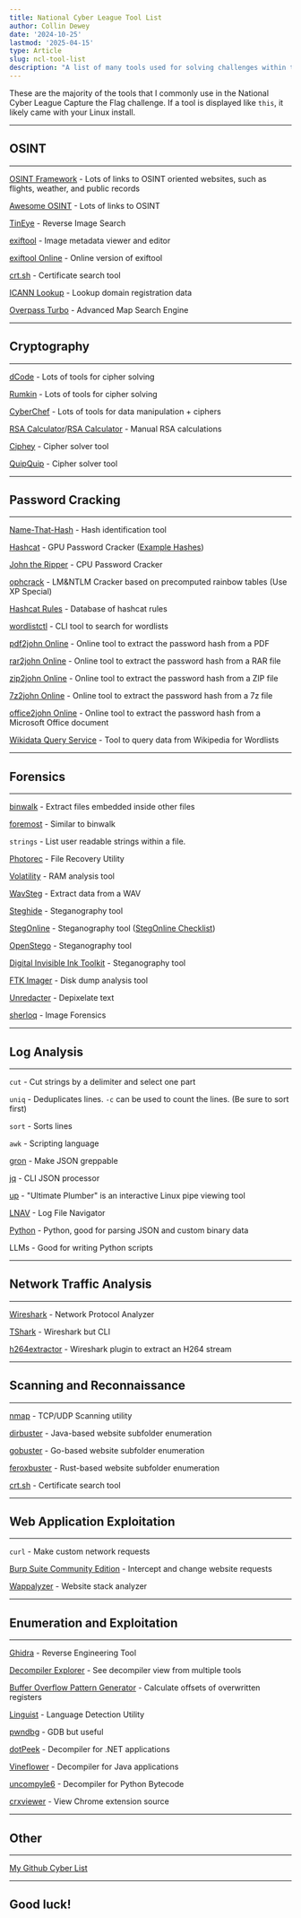 ```yaml
---
title: National Cyber League Tool List
author: Collin Dewey
date: '2024-10-25'
lastmod: '2025-04-15'
type: Article
slug: ncl-tool-list
description: "A list of many tools used for solving challenges within the National Cyber League Capture The Flag competition"
---
```


These are the majority of the tools that I commonly use in the National Cyber League Capture the Flag challenge. If a tool is displayed like `this`, it likely came with your Linux install.

---

## OSINT
---

[OSINT Framework](https://osintframework.com/) - Lots of links to OSINT oriented websites, such as flights, weather, and public records

[Awesome OSINT](https://github.com/jivoi/awesome-osint) - Lots of links to OSINT

[TinEye](https://tineye.com/) - Reverse Image Search

[exiftool](https://exiftool.org/) - Image metadata viewer and editor

[exiftool Online](https://exif.tools/) - Online version of exiftool

[crt.sh](https://crt.sh/) - Certificate search tool

[ICANN Lookup](https://lookup.icann.org/en) - Lookup domain registration data

[Overpass Turbo](https://overpass-turbo.eu/) - Advanced Map Search Engine

---
## Cryptography
---

[dCode](https://www.dcode.fr/en) - Lots of tools for cipher solving

[Rumkin](https://rumkin.com/tools/cipher/) - Lots of tools for cipher solving

[CyberChef](https://gchq.github.io/CyberChef/) - Lots of tools for data manipulation + ciphers

[RSA Calculator](https://www.tausquared.net/pages/ctf/rsa.html)/[RSA Calculator](https://www.cs.drexel.edu/~popyack/IntroCS/HW/RSAWorksheet.html) - Manual RSA calculations

[Ciphey](https://github.com/Ciphey/Ciphey) - Cipher solver tool

[QuipQuip](https://quipqiup.com/) - Cipher solver tool

---
## Password Cracking
---

[Name-That-Hash](https://nth.skerritt.blog/) - Hash identification tool

[Hashcat](https://hashcat.net/hashcat/) - GPU Password Cracker ([Example Hashes](https://hashcat.net/wiki/doku.php?id=example_hashes))

[John the Ripper](https://github.com/openwall/john) - CPU Password Cracker

[ophcrack](https://ophcrack.sourceforge.io/) - LM&NTLM Cracker based on precomputed rainbow tables (Use XP Special)

[Hashcat Rules](https://github.com/n0kovo/hashcat-rules-collection) - Database of hashcat rules

[wordlistctl](https://github.com/BlackArch/wordlistctl) - CLI tool to search for wordlists

[pdf2john Online](https://hashes.com/en/johntheripper/pdf2john) - Online tool to extract the password hash from a PDF

[rar2john Online](https://hashes.com/en/johntheripper/rar2john) - Online tool to extract the password hash from a RAR file

[zip2john Online](https://hashes.com/en/johntheripper/zip2john) - Online tool to extract the password hash from a ZIP file

[7z2john Online](https://hashes.com/en/johntheripper/7z2john) - Online tool to extract the password hash from a 7z file

[office2john Online](https://hashes.com/en/johntheripper/office2john) - Online tool to extract the password hash from a Microsoft Office document

[Wikidata Query Service](https://query.wikidata.org/) - Tool to query data from Wikipedia for Wordlists

---
## Forensics
---

[binwalk](https://github.com/ReFirmLabs/binwalk) - Extract files embedded inside other files

[foremost](https://salsa.debian.org/rul/foremost/tree/debian/sid) - Similar to binwalk

`strings` - List user readable strings within a file.

[Photorec](https://www.cgsecurity.org/wiki/photoRec) - File Recovery Utility

[Volatility](https://volatilityfoundation.org/) - RAM analysis tool

[WavSteg](https://github.com/ragibson/Steganography#WavSteg) - Extract data from a WAV

[Steghide](https://github.com/StegHigh/steghide) - Steganography tool

[StegOnline](https://georgeom.net/StegOnline/upload) - Steganography tool ([StegOnline Checklist](https://georgeom.net/StegOnline/checklist))

[OpenStego](https://www.openstego.com/) - Steganography tool

[Digital Invisible Ink Toolkit](https://diit.sourceforge.net/) - Steganography tool

[FTK Imager](https://www.exterro.com/digital-forensics-software/forensic-toolkit) - Disk dump analysis tool

[Unredacter](https://github.com/BishopFox/unredacter) - Depixelate text

[sherloq](https://github.com/GuidoBartoli/sherloq) - Image Forensics

---
## Log Analysis
---

`cut` - Cut strings by a delimiter and select one part

`uniq` - Deduplicates lines. `-c` can be used to count the lines. (Be sure to sort first)

`sort` - Sorts lines

`awk` - Scripting language

[gron](https://github.com/tomnomnom/gron) - Make JSON greppable

[jq](https://github.com/jqlang/jq) - CLI JSON processor

[up](https://github.com/akavel/up) - "Ultimate Plumber" is an interactive Linux pipe viewing tool

[LNAV](https://github.com/tstack/lnav) - Log File Navigator

[Python](https://www.python.org/) - Python, good for parsing JSON and custom binary data

LLMs - Good for writing Python scripts


---
## Network Traffic Analysis
---

[Wireshark](https://www.wireshark.org/) - Network Protocol Analyzer

[TShark](https://tshark.dev/) - Wireshark but CLI

[h264extractor](https://github.com/volvet/h264extractor) - Wireshark plugin to extract an H264 stream


---
## Scanning and Reconnaissance
---

[nmap](https://nmap.org/) - TCP/UDP Scanning utility

[dirbuster](https://sourceforge.net/projects/dirbuster/) - Java-based website subfolder enumeration

[gobuster](https://github.com/OJ/gobuster) - Go-based website subfolder enumeration

[feroxbuster](https://github.com/epi052/feroxbuster) - Rust-based website subfolder enumeration

[crt.sh](https://crt.sh/) - Certificate search tool

---
## Web Application Exploitation
---

`curl` - Make custom network requests

[Burp Suite Community Edition](https://portswigger.net/burp/communitydownload) - Intercept and change website requests

[Wappalyzer](https://www.wappalyzer.com/) - Website stack analyzer

---
## Enumeration and Exploitation
---

[Ghidra](https://ghidra-sre.org) - Reverse Engineering Tool

[Decompiler Explorer](https://dogbolt.org) - See decompiler view from multiple tools

[Buffer Overflow Pattern Generator](https://wiremask.eu/tools/buffer-overflow-pattern-generator) - Calculate offsets of overwritten registers

[Linguist](https://github.com/github-linguist/linguist) - Language Detection Utility

[pwndbg](https://github.com/pwndbg/pwndbg) - GDB but useful

[dotPeek](https://www.jetbrains.com/decompiler) - Decompiler for .NET applications

[Vineflower](https://github.com/Vineflower/vineflower) - Decompiler for Java applications

[uncompyle6](https://pypi.org/project/uncompyle6) - Decompiler for Python Bytecode

[crxviewer](https://robwu.nl/crxviewer) - View Chrome extension source

<!---
# Linux Distro
---

There are a few different main "Cyber Security" Linux distros, with different purposes.

- Kali Linux
    - 
- ParrotOS

-->

---
## Other
---

[My Github Cyber List](https://github.com/stars/CollinDewey/lists/cyber)

---

## Good luck!